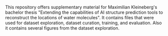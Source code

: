 This repository offers supplementary material for Maximilian Kleineberg's bachelor thesis "Extending the capabilities of AI structure prediction tools to reconstruct the locations of water molecules". It contains files that were used for dataset exploration, dataset curation, training, and evaluation. Also it contains several figures from the dataset exploration.
